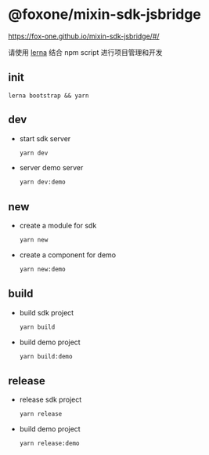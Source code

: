 # @foxone/mixin-sdk-jsbridge

https://fox-one.github.io/mixin-sdk-jsbridge/#/


请使用 [lerna](https://lerna.js.org/) 结合 npm script 进行项目管理和开发

## init
  ```shell
  lerna bootstrap && yarn
  ```

## dev
  - start sdk server
    ```sh
    yarn dev
    ```

  - server demo server
    ```sh
    yarn dev:demo
    ```

## new
  - create a module for sdk
    ```sh
    yarn new
    ```

  - create a component for demo
    ```sh
    yarn new:demo
    ```

## build
  - build sdk project
    ```sh
    yarn build
    ```

  - build demo project
    ```sh
    yarn build:demo
    ```

## release
  - release sdk project
    ```sh
    yarn release
    ```

  - build demo project
    ```sh
    yarn release:demo
    ```